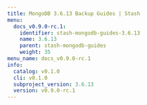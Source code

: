 ```yaml
---
title: MongoDB 3.6.13 Backup Guides | Stash
menu:
  docs_v0.9.0-rc.1:
    identifier: stash-mongodb-guides-3.6.13
    name: 3.6.13
    parent: stash-mongodb-guides
    weight: 35
menu_name: docs_v0.9.0-rc.1
info:
  catalog: v0.1.0
  cli: v0.1.0
  subproject_version: 3.6.13
  version: v0.9.0-rc.1
---
```


